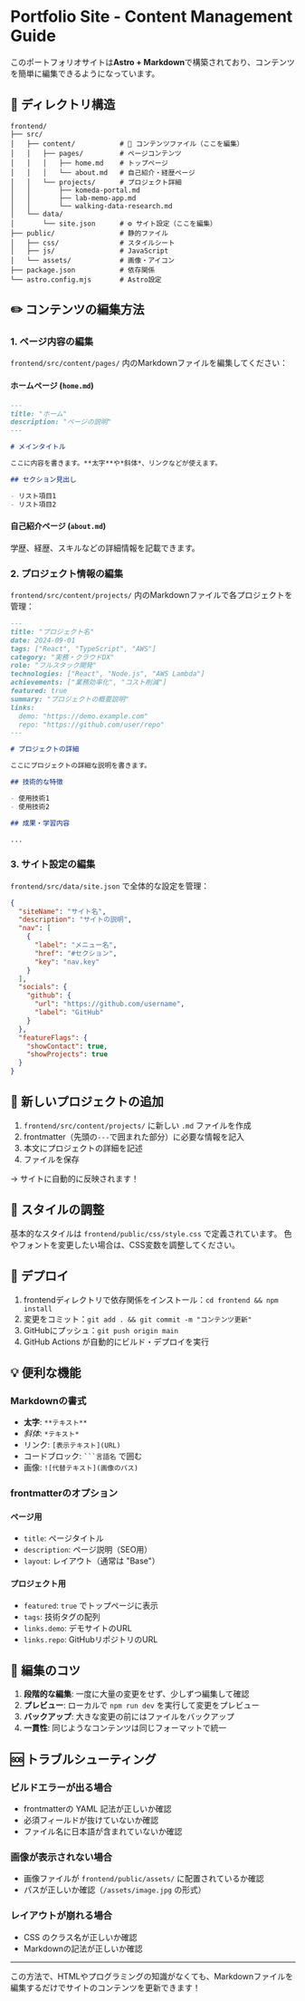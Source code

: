 # Portfolio Site - Content Management Guide

このポートフォリオサイトは**Astro + Markdown**で構築されており、コンテンツを簡単に編集できるようになっています。

## 📁 ディレクトリ構造

```
frontend/
├── src/
│   ├── content/           # 📝 コンテンツファイル（ここを編集）
│   │   ├── pages/         # ページコンテンツ
│   │   │   ├── home.md    # トップページ
│   │   │   └── about.md   # 自己紹介・経歴ページ
│   │   └── projects/      # プロジェクト詳細
│   │       ├── komeda-portal.md
│   │       ├── lab-memo-app.md
│   │       └── walking-data-research.md
│   └── data/
│       └── site.json      # ⚙️ サイト設定（ここを編集）
├── public/                # 静的ファイル
│   ├── css/               # スタイルシート
│   ├── js/                # JavaScript
│   └── assets/            # 画像・アイコン
├── package.json           # 依存関係
└── astro.config.mjs       # Astro設定
```

## ✏️ コンテンツの編集方法

### 1. ページ内容の編集

`frontend/src/content/pages/` 内のMarkdownファイルを編集してください：

#### ホームページ (`home.md`)
```markdown
---
title: "ホーム"
description: "ページの説明"
---

# メインタイトル

ここに内容を書きます。**太字**や*斜体*、リンクなどが使えます。

## セクション見出し

- リスト項目1
- リスト項目2
```

#### 自己紹介ページ (`about.md`)
学歴、経歴、スキルなどの詳細情報を記載できます。

### 2. プロジェクト情報の編集

`frontend/src/content/projects/` 内のMarkdownファイルで各プロジェクトを管理：

```markdown
---
title: "プロジェクト名"
date: 2024-09-01
tags: ["React", "TypeScript", "AWS"]
category: "実務・クラウドDX"
role: "フルスタック開発"
technologies: ["React", "Node.js", "AWS Lambda"]
achievements: ["業務効率化", "コスト削減"]
featured: true
summary: "プロジェクトの概要説明"
links:
  demo: "https://demo.example.com"
  repo: "https://github.com/user/repo"
---

# プロジェクトの詳細

ここにプロジェクトの詳細な説明を書きます。

## 技術的な特徴

- 使用技術1
- 使用技術2

## 成果・学習内容

...
```

### 3. サイト設定の編集

`frontend/src/data/site.json` で全体的な設定を管理：

```json
{
  "siteName": "サイト名",
  "description": "サイトの説明",
  "nav": [
    {
      "label": "メニュー名",
      "href": "#セクション",
      "key": "nav.key"
    }
  ],
  "socials": {
    "github": {
      "url": "https://github.com/username",
      "label": "GitHub"
    }
  },
  "featureFlags": {
    "showContact": true,
    "showProjects": true
  }
}
```

## 🔧 新しいプロジェクトの追加

1. `frontend/src/content/projects/` に新しい `.md` ファイルを作成
2. frontmatter（先頭の`---`で囲まれた部分）に必要な情報を記入
3. 本文にプロジェクトの詳細を記述
4. ファイルを保存

→ サイトに自動的に反映されます！

## 🎨 スタイルの調整

基本的なスタイルは `frontend/public/css/style.css` で定義されています。
色やフォントを変更したい場合は、CSS変数を調整してください。

## 🚀 デプロイ

1. frontendディレクトリで依存関係をインストール：`cd frontend && npm install`
2. 変更をコミット：`git add . && git commit -m "コンテンツ更新"`
3. GitHubにプッシュ：`git push origin main`
4. GitHub Actions が自動的にビルド・デプロイを実行

## 💡 便利な機能

### Markdownの書式

- **太字**: `**テキスト**`
- *斜体*: `*テキスト*`
- リンク: `[表示テキスト](URL)`
- コードブロック: `` ```言語名 `` で囲む
- 画像: `![代替テキスト](画像のパス)`

### frontmatterのオプション

#### ページ用
- `title`: ページタイトル
- `description`: ページ説明（SEO用）
- `layout`: レイアウト（通常は "Base"）

#### プロジェクト用
- `featured`: `true` でトップページに表示
- `tags`: 技術タグの配列
- `links.demo`: デモサイトのURL
- `links.repo`: GitHubリポジトリのURL

## 🎯 編集のコツ

1. **段階的な編集**: 一度に大量の変更をせず、少しずつ編集して確認
2. **プレビュー**: ローカルで `npm run dev` を実行して変更をプレビュー
3. **バックアップ**: 大きな変更の前にはファイルをバックアップ
4. **一貫性**: 同じようなコンテンツは同じフォーマットで統一

## 🆘 トラブルシューティング

### ビルドエラーが出る場合
- frontmatterの YAML 記法が正しいか確認
- 必須フィールドが抜けていないか確認
- ファイル名に日本語が含まれていないか確認

### 画像が表示されない場合
- 画像ファイルが `frontend/public/assets/` に配置されているか確認
- パスが正しいか確認（`/assets/image.jpg` の形式）

### レイアウトが崩れる場合
- CSS のクラス名が正しいか確認
- Markdownの記法が正しいか確認

---

この方法で、HTMLやプログラミングの知識がなくても、Markdownファイルを編集するだけでサイトのコンテンツを更新できます！